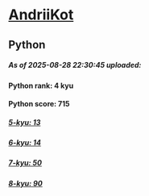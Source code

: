 # [AndriiKot](https://www.codewars.com/users/AndriiKot) 
## Python

##### As of 2025-08-28 22:30:45 uploaded:

#### Python rank: 4 kyu

#### Python score: 715

##### [5-kyu: 13](https://github.com/AndriiKot/Python__CodeWars/tree/main/kyu-5)

##### [6-kyu: 14](https://github.com/AndriiKot/Python__CodeWars/tree/main/kyu-6)

##### [7-kyu: 50](https://github.com/AndriiKot/Python__CodeWars/tree/main/kyu-7)

##### [8-kyu: 90](https://github.com/AndriiKot/Python__CodeWars/tree/main/kyu-8)


